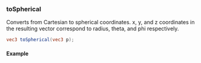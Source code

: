 ### toSpherical
Converts from Cartesian to spherical coordinates. x, y, and z coordinates in the resulting vector correspond to radius, theta, and phi respectively.

```glsl
vec3 toSpherical(vec3 p);
```
#### Example
